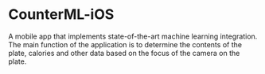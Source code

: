 # CounterML-iOS
A mobile app that implements state-of-the-art machine learning integration. The main function of the application is to determine the contents of the plate, calories and other data based on the focus of the camera on the plate.
